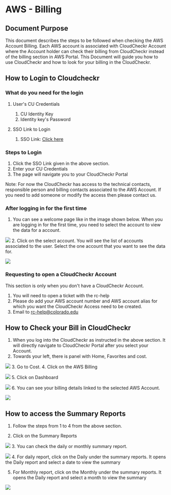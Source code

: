 # AWS - Billing 

## Document Purpose

This document describes the steps to be followed when checking the AWS Account Billing. Each AWS account is associated with CloudCheckr Account where the Account holder can check their billing from CloudCheckr instead of the billing section in AWS Portal. This Document will guide you how to use CloudCheckr and how to look for your billing in the CloudCheckr. 

## How to Login to Cloudcheckr

### What do you need for the login

1. User's CU Credentials 
   1. CU Identity Key
   2. Identity key's Password 

2. SSO Link to Login
   1. SSO Link: [Click here](https://fedauth.colorado.edu/idp/profile/SAML2/Unsolicited/SSO?providerId=https://auth-us.cloudcheckr.com/auth)

### Steps to Login

1. Click the SSO Link given in the above section. 
2. Enter your CU Credentials
3. The page will navigate you to your CloudCheckr Portal

Note: For now the CloudCheckr has access to the technical contacts, responsible person and billing contacts associated to the AWS Account. If you need to add someone or modify the access then please contact us.

### After logging in for the first time
1. You can see a welcome page like in the image shown below. When you are logging in for the first time, you need to select the account to view the data for a account.


![](images/firsttimelogin.png)
2. Click on the select account. You will see the list of accounts associated to the user. Select the one account that you want to see the data for. 


![](images/selectaccount.png)


### Requesting to open a CloudCheckr Account

This section is only when you don't have a CloudCheckr Account. 

1. You will need to open a ticket with the rc-help 
2. Please do add your AWS account number and AWS account alias for which you want the CloudCheckr Access need to be created.
3. Email to rc-help@colorado.edu

## How to Check your Bill in CloudCheckr

1. When you log into the CloudCheckr as instructed in the above section. It will directly navigate to CloudCheckr Portal after you select your Account.
2. Towards your left, there is panel with Home, Favorites and cost.

![](images/cost.png)
3. Go to Cost.
4. Click on the AWS Billing

![](images/AWSBilling.png)
5. Click on Dashboard

![](images/Dashboard.png)
6. You can see your billing details linked to the selected AWS Account.

![](images/Billing.png)

## How to access the Summary Reports

1. Follow the steps from 1 to 4 from the above section. 

2. Click on the Summary Reports 


![](images/summary.png)
3. You can check the daily or monthly summary report.


![](images/twoviews.png)
4. For daily report, click on the Daily under the summary reports. It opens the Daily report and select a date to view the summary

5. For Monthly report, click on the Monthly under the summary reports. It opens the Daily report and select a month to view the summary


![](images/summarymonthly.png)

